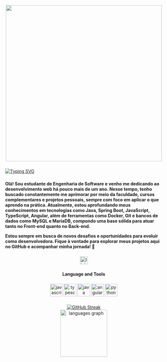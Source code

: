 <div align="center">
  <img height="500" src="https://github.com/user-attachments/assets/9632b63b-0151-448c-a567-008849f2b22d"  />
</div>

###

<a href="https://git.io/typing-svg"><img src="https://readme-typing-svg.herokuapp.com?font=Fira+Code&size=22&pause=1000&color=E8E0FF&width=435&lines=%3CHello+World%3E;My+Name+Is+Bianca.;I'm++developer.;I'm+from+Brazil." alt="Typing SVG" /></a>
###

<h4 align="left">Olá! Sou estudante de Engenharia de Software e venho me dedicando ao desenvolvimento web há pouco mais de um ano. Nesse tempo, tenho buscado constantemente me aprimorar por meio da faculdade, cursos complementares e projetos pessoais, sempre com foco em aplicar o que aprendo na prática. Atualmente, estou aprofundando meus conhecimentos em tecnologias como Java, Spring Boot, JavaScript, TypeScript, Angular, além de ferramentas como Docker, Git e bancos de dados como MySQL e MariaDB, compondo uma base sólida para atuar tanto no Front-end quanto no Back-end.

Estou sempre em busca de novos desafios e oportunidades para evoluir como desenvolvedora. Fique à vontade para explorar meus projetos aqui no GitHub e acompanhar minha jornada! 🌱 </h4>

###

<div align="center">
  <a href="https://www.linkedin.com/in/biancasg/" target="_blank"><img src="https://img.shields.io/static/v1?message=LinkedIn&logo=linkedin&label=&color=DA96BB&logoColor=&labelColor=#DA96BB&style=for-the-badge" height="25" alt="linkedin logo"  /></a>
</div>

###

<h4 align="center">Language and Tools</h4>

###

<div align="center">
  <img src="https://skillicons.dev/icons?i=js" height="40" alt="javascript logo"  />
  <img src="https://skillicons.dev/icons?i=ts" height="40" alt="typescript logo"  />
  <img src="https://skillicons.dev/icons?i=java" height="40" alt="java logo"  />
  <img src="https://skillicons.dev/icons?i=angular" height="40" alt="angular logo"  />
    <img src="https://skillicons.dev/icons?i=python" height="40" alt="python logo"  />

</div>

###

<div align="center">
 <a href="https://git.io/streak-stats"><img src="https://github-readme-streak-stats.herokuapp.com?user=linnnxy&theme=radical&hide_border=true&border_radius=13.4&locale=pt_BR&date_format=j%20M%5B%20Y%5D" alt="GitHub Streak" /></a> </div>

<div align="center">
<img src="https://github-readme-stats.vercel.app/api/top-langs?username=linnnxy&locale=en&hide_title=false&layout=compact&card_width=320&langs_count=5&theme=radical&hide_border=false&order=2&custom_title=Language%20and%20Tools" height="150" alt="languages graph"  />
</div>

###
